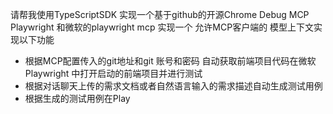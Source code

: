 请帮我使用TypeScriptSDK 实现一个基于github的开源Chrome Debug MCP Playwright 和微软的playwright mcp 实现一个 允许MCP客户端的 模型上下文实现以下功能

- 根据MCP配置传入的git地址和git 账号和密码 自动获取前端项目代码在微软 Playwright 中打开启动的前端项目并进行测试
- 根据对话聊天上传的需求文档或者自然语言输入的需求描述自动生成测试用例
- 根据生成的测试用例在Play
